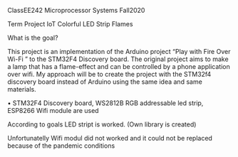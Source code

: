 ClassEE242 Microprocessor Systems Fall2020

Term Project IoT Colorful LED Strip Flames

What is the goal?

This project is an implementation of the Arduino project “Play with Fire Over Wi-Fi ”
to the STM32F4 Discovery board. The original project aims to make a lamp that has a 
flame-effect and can be controlled by a phone application over wifi. My approach will 
be to create the project with the STM32f4 discovery board instead of Arduino using the
same idea and same materials.

•	STM32F4 Discovery board,  WS2812B RGB addressable led strip,	ESP8266  Wifi module are used

According to goals LED stript is worked. (Own library is created)

Unfortunatelly Wifi modul did not worked and it could not be replaced because of the pandemic conditions 

